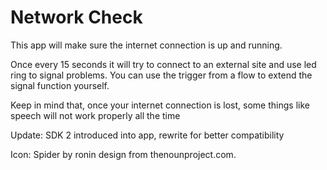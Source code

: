 # Network Check

This app will make sure the internet connection is up and running.

Once every 15 seconds it will try to connect to an external site and use led ring to signal problems. You can use the trigger from a flow to extend the signal function yourself.

Keep in mind that, once your internet connection is lost, some things like speech will not work properly all the time

Update:
SDK 2 introduced into app, rewrite for better compatibility

Icon:
Spider by ronin design from thenounproject.com.